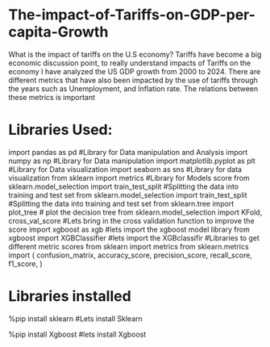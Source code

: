 # The-impact-of-Tariffs-on-GDP-per-capita-Growth
What is the impact of tariffs on the U.S economy?
Tariffs have become a big economic discussion point, to really understand impacts of Tariffs on the economy I have analyzed the US GDP growth from 2000 to 2024. There are different metrics that have also been impacted by the use of tariffs through the years such as Unemployment, and Inflation rate. The relations between these metrics is important

# Libraries Used:

import pandas as pd   #Library for Data manipulation and Analysis
import numpy as np    #Library for Data manipulation
import matplotlib.pyplot as plt #Library for Data visualization
import seaborn as sns  #Library for data visualization
from sklearn import metrics #Library for Models score
from sklearn.model_selection import train_test_split #Splitting the data into training and test set
from sklearn.model_selection import train_test_split #Splitting the data into training and test set
from sklearn.tree import plot_tree  # plot the decision tree
from sklearn.model_selection import KFold, cross_val_score #Lets bring in the cross validation function to improve the score
import xgboost as xgb #lets import the xgboost model library
from xgboost import XGBClassifier #lets import the XGBclassifir
#Libraries to get different metric scores
from sklearn import metrics
from sklearn.metrics import (
    confusion_matrix,
    accuracy_score,
    precision_score,
    recall_score,
    f1_score,
)




# Libraries installed
%pip install sklearn  #Lets install Sklearn

%pip install Xgboost  #lets install Xgboost
